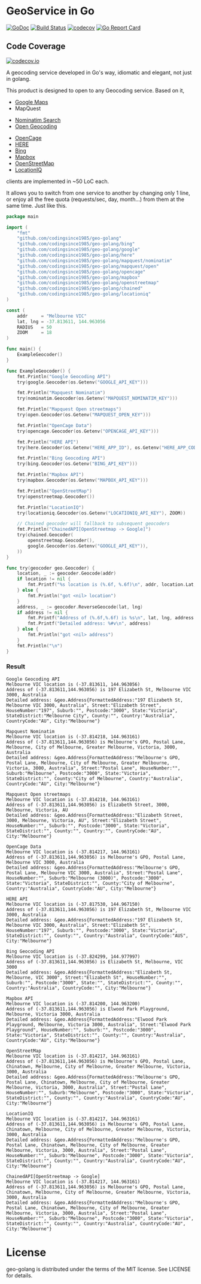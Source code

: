 GeoService in Go
==
[![GoDoc](https://godoc.org/github.com/codingsince1985/geo-golang?status.svg)](https://godoc.org/github.com/codingsince1985/geo-golang) [![Build Status](https://travis-ci.org/codingsince1985/geo-golang.svg?branch=master)](https://travis-ci.org/codingsince1985/geo-golang)
[![codecov](https://codecov.io/gh/codingsince1985/geo-golang/branch/master/graph/badge.svg)](https://codecov.io/gh/codingsince1985/geo-golang)
[![Go Report Card](https://goreportcard.com/badge/codingsince1985/geo-golang)](https://goreportcard.com/report/codingsince1985/geo-golang)

## Code Coverage
[![codecov.io](https://codecov.io/gh/codingsince1985/geo-golang/branch/master/graphs/icicle.svg)](https://codecov.io/gh/codingsince1985/geo-golang)

A geocoding service developed in Go's way, idiomatic and elegant, not just in golang.

This product is designed to open to any Geocoding service. Based on it,
+ [Google Maps](https://developers.google.com/maps/documentation/geocoding/)
+ MapQuest
 - [Nominatim Search](http://open.mapquestapi.com/nominatim/)
 - [Open Geocoding](http://open.mapquestapi.com/geocoding/)
+ [OpenCage](http://geocoder.opencagedata.com/api.html)
+ [HERE](https://developer.here.com/rest-apis/documentation/geocoder)
+ [Bing](https://msdn.microsoft.com/en-us/library/ff701715.aspx)
+ [Mapbox](https://www.mapbox.com/developers/api/geocoding/)
+ [OpenStreetMap](https://wiki.openstreetmap.org/wiki/Nominatim)
+ [LocationIQ](http://locationiq.org/)

clients are implemented in ~50 LoC each.

It allows you to switch from one service to another by changing only 1 line, or enjoy all the free quota (requests/sec, day, month...) from them at the same time. Just like this.

```go
package main

import (
	"fmt"
	"github.com/codingsince1985/geo-golang"
	"github.com/codingsince1985/geo-golang/bing"
	"github.com/codingsince1985/geo-golang/google"
	"github.com/codingsince1985/geo-golang/here"
	"github.com/codingsince1985/geo-golang/mapquest/nominatim"
	"github.com/codingsince1985/geo-golang/mapquest/open"
	"github.com/codingsince1985/geo-golang/opencage"
	"github.com/codingsince1985/geo-golang/mapbox"
	"github.com/codingsince1985/geo-golang/openstreetmap"
	"github.com/codingsince1985/geo-golang/chained"
	"github.com/codingsince1985/geo-golang/locationiq"
)

const (
	addr     = "Melbourne VIC"
	lat, lng = -37.813611, 144.963056
	RADIUS   = 50
	ZOOM     = 18
)

func main() {
	ExampleGeocoder()
}

func ExampleGeocoder() {
	fmt.Println("Google Geocoding API")
	try(google.Geocoder(os.Getenv("GOOGLE_API_KEY")))

	fmt.Println("Mapquest Nominatim")
	try(nominatim.Geocoder(os.Getenv("MAPQUEST_NOMINATIM_KEY")))

	fmt.Println("Mapquest Open streetmaps")
	try(open.Geocoder(os.Getenv("MAPQUEST_OPEN_KEY")))

	fmt.Println("OpenCage Data")
	try(opencage.Geocoder(os.Getenv("OPENCAGE_API_KEY")))

	fmt.Println("HERE API")
	try(here.Geocoder(os.Getenv("HERE_APP_ID"), os.Getenv("HERE_APP_CODE"), RADIUS))

	fmt.Println("Bing Geocoding API")
	try(bing.Geocoder(os.Getenv("BING_API_KEY")))

	fmt.Println("Mapbox API")
	try(mapbox.Geocoder(os.Getenv("MAPBOX_API_KEY")))

	fmt.Println("OpenStreetMap")
	try(openstreetmap.Geocoder())

	fmt.Println("LocationIQ")
	try(locationiq.Geocoder(os.Getenv("LOCATIONIQ_API_KEY"), ZOOM))

	// Chained geocoder will fallback to subsequent geocoders
	fmt.Println("ChainedAPI[OpenStreetmap -> Google]")
	try(chained.Geocoder(
		openstreetmap.Geocoder(),
		google.Geocoder(os.Getenv("GOOGLE_API_KEY")),
	))
}

func try(geocoder geo.Geocoder) {
	location, _ := geocoder.Geocode(addr)
	if location != nil {
		fmt.Printf("%s location is (%.6f, %.6f)\n", addr, location.Lat, location.Lng)
	} else {
		fmt.Println("got <nil> location")
	}
	address, _ := geocoder.ReverseGeocode(lat, lng)
	if address != nil {
		fmt.Printf("Address of (%.6f,%.6f) is %s\n", lat, lng, address.FormattedAddress)
		fmt.Printf("Detailed address: %#v\n", address)
	} else {
		fmt.Println("got <nil> address")
	}
	fmt.Println("\n")
}
```
### Result
```
Google Geocoding API
Melbourne VIC location is (-37.813611, 144.963056)
Address of (-37.813611,144.963056) is 197 Elizabeth St, Melbourne VIC 3000, Australia
Detailed address: &geo.Address{FormattedAddress:"197 Elizabeth St, Melbourne VIC 3000, Australia", Street:"Elizabeth Street", HouseNumber:"197", Suburb:"", Postcode:"3000", State:"Victoria", StateDistrict:"Melbourne City", County:"", Country:"Australia", CountryCode:"AU", City:"Melbourne"}

Mapquest Nominatim
Melbourne VIC location is (-37.814218, 144.963161)
Address of (-37.813611,144.963056) is Melbourne's GPO, Postal Lane, Melbourne, City of Melbourne, Greater Melbourne, Victoria, 3000, Australia
Detailed address: &geo.Address{FormattedAddress:"Melbourne's GPO, Postal Lane, Melbourne, City of Melbourne, Greater Melbourne, Victoria, 3000, Australia", Street:"Postal Lane", HouseNumber:"", Suburb:"Melbourne", Postcode:"3000", State:"Victoria", StateDistrict:"", County:"City of Melbourne", Country:"Australia", CountryCode:"AU", City:"Melbourne"}

Mapquest Open streetmaps
Melbourne VIC location is (-37.814218, 144.963161)
Address of (-37.813611,144.963056) is Elizabeth Street, 3000, Melbourne, Victoria, AU
Detailed address: &geo.Address{FormattedAddress:"Elizabeth Street, 3000, Melbourne, Victoria, AU", Street:"Elizabeth Street", HouseNumber:"", Suburb:"", Postcode:"3000", State:"Victoria", StateDistrict:"", County:"", Country:"", CountryCode:"AU", City:"Melbourne"}

OpenCage Data
Melbourne VIC location is (-37.814217, 144.963161)
Address of (-37.813611,144.963056) is Melbourne's GPO, Postal Lane, Melbourne VIC 3000, Australia
Detailed address: &geo.Address{FormattedAddress:"Melbourne's GPO, Postal Lane, Melbourne VIC 3000, Australia", Street:"Postal Lane", HouseNumber:"", Suburb:"Melbourne (3000)", Postcode:"3000", State:"Victoria", StateDistrict:"", County:"City of Melbourne", Country:"Australia", CountryCode:"AU", City:"Melbourne"}

HERE API
Melbourne VIC location is (-37.817530, 144.967150)
Address of (-37.813611,144.963056) is 197 Elizabeth St, Melbourne VIC 3000, Australia
Detailed address: &geo.Address{FormattedAddress:"197 Elizabeth St, Melbourne VIC 3000, Australia", Street:"Elizabeth St", HouseNumber:"197", Suburb:"", Postcode:"3000", State:"Victoria", StateDistrict:"", County:"", Country:"Australia", CountryCode:"AUS", City:"Melbourne"}

Bing Geocoding API
Melbourne VIC location is (-37.824299, 144.977997)
Address of (-37.813611,144.963056) is Elizabeth St, Melbourne, VIC 3000
Detailed address: &geo.Address{FormattedAddress:"Elizabeth St, Melbourne, VIC 3000", Street:"Elizabeth St", HouseNumber:"", Suburb:"", Postcode:"3000", State:"", StateDistrict:"", County:"", Country:"Australia", CountryCode:"", City:"Melbourne"}

Mapbox API
Melbourne VIC location is (-37.814200, 144.963200)
Address of (-37.813611,144.963056) is Elwood Park Playground, Melbourne, Victoria 3000, Australia
Detailed address: &geo.Address{FormattedAddress:"Elwood Park Playground, Melbourne, Victoria 3000, Australia", Street:"Elwood Park Playground", HouseNumber:"", Suburb:"", Postcode:"3000", State:"Victoria", StateDistrict:"", County:"", Country:"Australia", CountryCode:"AU", City:"Melbourne"}

OpenStreetMap
Melbourne VIC location is (-37.814217, 144.963161)
Address of (-37.813611,144.963056) is Melbourne's GPO, Postal Lane, Chinatown, Melbourne, City of Melbourne, Greater Melbourne, Victoria, 3000, Australia
Detailed address: &geo.Address{FormattedAddress:"Melbourne's GPO, Postal Lane, Chinatown, Melbourne, City of Melbourne, Greater Melbourne, Victoria, 3000, Australia", Street:"Postal Lane", HouseNumber:"", Suburb:"Melbourne", Postcode:"3000", State:"Victoria", StateDistrict:"", County:"", Country:"Australia", CountryCode:"AU", City:"Melbourne"}

LocationIQ
Melbourne VIC location is (-37.814217, 144.963161)
Address of (-37.813611,144.963056) is Melbourne's GPO, Postal Lane, Chinatown, Melbourne, City of Melbourne, Greater Melbourne, Victoria, 3000, Australia
Detailed address: &geo.Address{FormattedAddress:"Melbourne's GPO, Postal Lane, Chinatown, Melbourne, City of Melbourne, Greater Melbourne, Victoria, 3000, Australia", Street:"Postal Lane", HouseNumber:"", Suburb:"Melbourne", Postcode:"3000", State:"Victoria", StateDistrict:"", County:"", Country:"Australia", CountryCode:"AU", City:"Melbourne"}

ChainedAPI[OpenStreetmap -> Google]
Melbourne VIC location is (-37.814217, 144.963161)
Address of (-37.813611,144.963056) is Melbourne's GPO, Postal Lane, Chinatown, Melbourne, City of Melbourne, Greater Melbourne, Victoria, 3000, Australia
Detailed address: &geo.Address{FormattedAddress:"Melbourne's GPO, Postal Lane, Chinatown, Melbourne, City of Melbourne, Greater Melbourne, Victoria, 3000, Australia", Street:"Postal Lane", HouseNumber:"", Suburb:"Melbourne", Postcode:"3000", State:"Victoria", StateDistrict:"", County:"", Country:"Australia", CountryCode:"AU", City:"Melbourne"}
```
License
==
geo-golang is distributed under the terms of the MIT license. See LICENSE for details.
